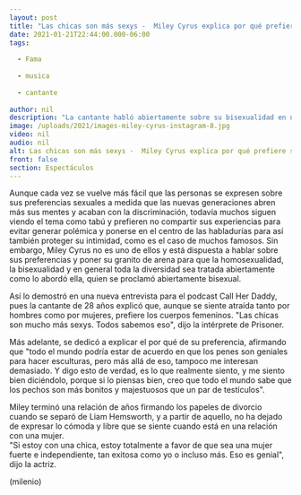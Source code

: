 ```yaml
---
layout: post
title: "Las chicas son más sexys -  Miley Cyrus explica por qué prefiere salir con mujeres"
date: 2021-01-21T22:44:00.000-06:00
tags:
  
  - Fama
  
  - musica
  
  - cantante
  
author: nil
description: "La cantante habló abiertamente sobre su bisexualidad en una entrevista para un podcast. "
image: /uploads/2021/images-miley-cyrus-instagram-8.jpg
video: nil
audio: nil
alt: Las chicas son más sexys -  Miley Cyrus explica por qué prefiere salir con mujeres
front: false
section: Espectáculos
---
```


Aunque cada vez se vuelve más fácil que las personas se expresen sobre sus preferencias sexuales a medida que las nuevas generaciones abren más sus mentes y acaban con la discriminación, todavía muchos siguen viendo el tema como tabú y prefieren no compartir sus experiencias para evitar generar polémica y ponerse en el centro de las habladurías para así también proteger su intimidad, como es el caso de muchos famosos.  Sin embargo, Miley Cyrus no es uno de ellos y está dispuesta a hablar sobre sus preferencias y poner su granito de arena para que la homosexualidad, la bisexualidad y en general toda la diversidad sea tratada abiertamente como lo abordó ella, quien se proclamó abiertamente bisexual.  

Así lo demostró en una nueva entrevista para el podcast Call Her Daddy, pues la cantante de 28 años explicó que, aunque se siente atraída tanto por hombres como por mujeres, prefiere los cuerpos femeninos. "Las chicas son mucho más sexys. Todos sabemos eso", dijo la intérprete de Prisoner. 

Más adelante, se dedicó a explicar el por qué de su preferencia, afirmando que "todo el mundo podría estar de acuerdo en que los penes son geniales para hacer esculturas, pero más allá de eso, tampoco me interesan demasiado. Y digo esto de verdad, es lo que realmente siento, y me siento bien diciéndolo, porque si lo piensas bien, creo que todo el mundo sabe que los pechos son más bonitos y majestuosos que un par de testículos".  

Miley terminó una relación de años firmando los papeles de divorcio cuando se separó de Liam Hemsworth, y a partir de aquello, no ha dejado de expresar lo cómoda y libre que se siente cuando está en una relación con una mujer.  
"Si estoy con una chica, estoy totalmente a favor de que sea una mujer fuerte e independiente, tan exitosa como yo o incluso más. Eso es genial", dijo la actriz.  

(milenio)